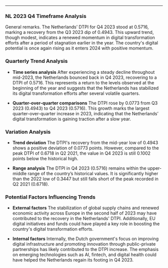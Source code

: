 ---

### NL 2023 Q4 Timeframe Analysis

General remarks. The Netherlands’ DTPI for Q4 2023 stood at 0.5716, marking a recovery from the Q3 2023 dip of 0.4943. This upward trend, though modest, indicates a renewed momentum in digital transformation efforts after a period of stagnation earlier in the year. The country's digital potential is once again rising as it enters 2024 with positive momentum.

### Quarterly Trend Analysis

- **Time series analysis**
  After experiencing a steady decline throughout mid-2023, the Netherlands bounced back in Q4 2023, recovering to a DTPI of 0.5716. This represents a return to the levels observed at the beginning of the year and suggests that the Netherlands has stabilized its digital transformation efforts after several volatile quarters.

- **Quarter-over-quarter comparisons**
  The DTPI rose by 0.0773 from Q3 2023 (0.4943) to Q4 2023 (0.5716). This growth marks the largest quarter-over-quarter increase in 2023, indicating that the Netherlands’ digital transformation is gaining traction after a slow year.

### Variation Analysis

- **Trend deviation**
  The DTPI's recovery from the mid-year low of 0.4943 shows a positive deviation of 0.0773 points. However, compared to the peak DTPI of 0.6718 in Q2 2021, the value in Q4 2023 is still 0.1002 points below the historical high.

- **Range analysis**
  The DTPI in Q4 2023 (0.5716) remains within the upper-middle range of the country’s historical values. It is significantly higher than the 2022 low of 0.3447 but still falls short of the peak recorded in Q2 2021 (0.6718).

### Potential Factors Influencing Trends

- **External factors**
  The stabilization of global supply chains and renewed economic activity across Europe in the second half of 2023 may have contributed to the recovery in the Netherlands' DTPI. Additionally, EU digital initiatives and funds could have played a key role in boosting the country's digital transformation efforts.

- **Internal factors**
  Internally, the Dutch government's focus on improving digital infrastructure and promoting innovation through public-private partnerships has likely contributed to the DTPI increase. The emphasis on emerging technologies such as AI, fintech, and digital health could have helped the Netherlands regain its footing in Q4 2023.

<!-- --- -->
